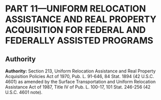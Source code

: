 # PART 11—UNIFORM RELOCATION ASSISTANCE AND REAL PROPERTY ACQUISITION FOR FEDERAL AND FEDERALLY ASSISTED PROGRAMS 


## Authority

**Authority:** Section 213, Uniform Relocation Assistance and Real Property Acquisition Policies Act of 1970, Pub. L. 91-646, 84 Stat. 1894 (42 U.S.C. 4601) as amended by the Surface Transportation and Uniform Relocation Assistance Act of 1987, Title IV of Pub. L. 100-17, 101 Stat. 246-256 (42 U.S.C. 4601 note).




